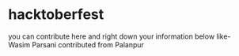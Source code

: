 # hacktoberfest
you can contribute here and right down your information below like- <br>
Wasim Parsani contributed from Palanpur
